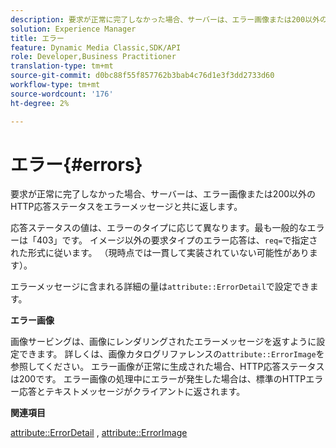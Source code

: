 ```yaml
---
description: 要求が正常に完了しなかった場合、サーバーは、エラー画像または200以外のHTTP応答ステータスをエラーメッセージと共に返します。
solution: Experience Manager
title: エラー
feature: Dynamic Media Classic,SDK/API
role: Developer,Business Practitioner
translation-type: tm+mt
source-git-commit: d0bc88f55f857762b3bab4c76d1e3f3dd2733d60
workflow-type: tm+mt
source-wordcount: '176'
ht-degree: 2%

---
```



# エラー{#errors}

要求が正常に完了しなかった場合、サーバーは、エラー画像または200以外のHTTP応答ステータスをエラーメッセージと共に返します。

応答ステータスの値は、エラーのタイプに応じて異なります。最も一般的なエラーは「403」です。 イメージ以外の要求タイプのエラー応答は、`req=`で指定された形式に従います。 （現時点では一貫して実装されていない可能性があります）。

エラーメッセージに含まれる詳細の量は`attribute::ErrorDetail`で設定できます。

**エラー画像**

画像サービングは、画像にレンダリングされたエラーメッセージを返すように設定できます。 詳しくは、画像カタログリファレンスの`attribute::ErrorImage`を参照してください。 エラー画像が正常に生成された場合、HTTP応答ステータスは200です。 エラー画像の処理中にエラーが発生した場合は、標準のHTTPエラー応答とテキストメッセージがクライアントに返されます。

**関連項目**

[attribute::ErrorDetail](../../../../../ir-api/material-cat/image-rendering-api-ref/c-ir-material-catalog/c-ir-attributes-reference/r-ir-errordetail.md#reference-123b56eed6cf49cea6e0490672b7c53b) ,  [attribute::ErrorImage](../../../../../ir-api/material-cat/image-rendering-api-ref/c-ir-material-catalog/c-ir-attributes-reference/r-ir-errorimage.md#reference-b58bdaba96074c52802ca8dc54bfe2f0)
